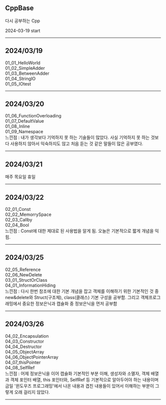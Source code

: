 <h2>CppBase</h2>

다시 공부하는 Cpp

2024-03-19 start
<hr>

<h2>2024/03/19</h2>
01_01_HelloWorld <br>
01_02_SimpleAdder <br>
01_03_BetweenAdder<br>
01_04_StringIO <br>
01_05_IOtest <br>
<hr>

<h2>2024/03/20</h2>
01_06_FunctionOverloading <br>
01_07_DefaultValue <br>
01_08_Inline <br>
01_09_Namespace <br>
느낀점 : 내가 생각보다 기억하지 못 하는 기술들이 많았다. 사실 기억하지 못 하는 것보다 사용하지 않아서 익숙하지도 않고 처음 듣는 것 같은 말들이 많은 공부였다. <br>
<hr>

<h2>2024/03/21</h2>
매주 목요일 휴일
<hr>

<h2>2024/03/22</h2>
02_01_Const <br>
02_02_MemorrySpace <br>
02_03_Callby <br>
02_04_Bool <br>
느낀점 : Const에 대한 제대로 된 사용법을 알게 됨. 오늘은 기본적으로 짧게 개념을 익힘.
<hr>

<h2>2024/03/25</h2>
02_05_Reference <br>
02_06_NewDelete <br>
03_01_StructOrClass <br>
04_01_InformationHiding <br>
느낀점 : 다시 한번 참조에 대한 기본 개념을 잡고 객체를 이해하기 위한 기본적인 것 중 new&delete와 Struct(구조체), class(클래스) 기본 구성을 공부함. 그리고 객체프로그래밍에서 중요한 정보은닉과 캡슐화 중 정보은닉을 먼저 공부함
<hr>

<h2>2024/03/26</h2>
04_02_Encapsulation <br>
04_03_Constructor <br>
04_04_Destructor <br>
04_05_ObjectArray <br>
04_06_ObjectPointerArray <br>
04_07_thisPointer <br>
04_08_SelfRef <br>
느낀점 : 어제 정보은닉을 이어 캡슐화 기본적인 부분 이해, 생성자와 소멸자, 객체 배열과 객체 포인터 배열, this 포인터와, SelfRef 등 기본적으로 알아두어야 하는 내용이며 금일 '윈도우즈 프로그래밍'에서 나온 내용과 겹친 내용들이 있어서 이해하는 부분이 그렇게 오래 걸리지 않았다.
<hr>
